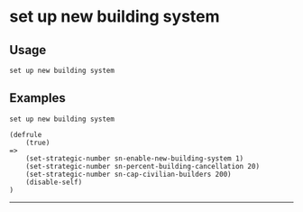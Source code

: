 # set up new building system
## Usage
```
set up new building system
```
## Examples
```
set up new building system
```
```
(defrule
    (true)
=>
    (set-strategic-number sn-enable-new-building-system 1)
    (set-strategic-number sn-percent-building-cancellation 20)
    (set-strategic-number sn-cap-civilian-builders 200)
    (disable-self)
)

```
---
